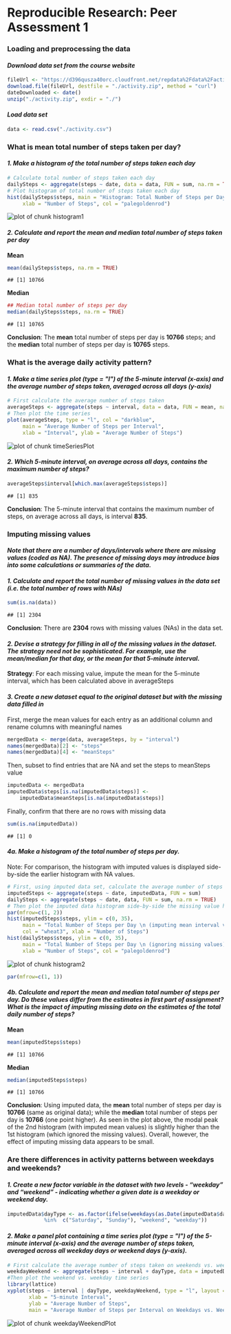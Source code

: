 # Reproducible Research: Peer Assessment 1


### Loading and preprocessing the data

#### *Download data set from the course website*

```r
fileUrl <- "https://d396qusza40orc.cloudfront.net/repdata%2Fdata%2Factivity.zip"  
download.file(fileUrl, destfile = "./activity.zip", method = "curl")  
dateDownloaded <- date()  
unzip("./activity.zip", exdir = "./")
```

#### *Load data set*

```r
data <- read.csv("./activity.csv")
```


### What is mean total number of steps taken per day?

#### *1. Make a histogram of the total number of steps taken each day*

```r
# Calculate total number of steps taken each day
dailySteps <- aggregate(steps ~ date, data = data, FUN = sum, na.rm = TRUE)
# Plot histogram of total number of steps taken each day
hist(dailySteps$steps, main = "Histogram: Total Number of Steps per Day", 
     xlab = "Number of Steps", col = "palegoldenrod")
```

![plot of chunk histogram1](./PA1_template_files/figure-html/histogram1.png) 

#### *2. Calculate and report the mean and median total number of steps taken per day*  
**Mean**

```r
mean(dailySteps$steps, na.rm = TRUE)
```

```
## [1] 10766
```
**Median**

```r
## Median total number of steps per day
median(dailySteps$steps, na.rm = TRUE)
```

```
## [1] 10765
```
**Conclusion**: The **mean** total number of steps per day is **10766** steps; and the **median** total number of steps per day is **10765** steps.  
  

### What is the average daily activity pattern?

#### *1. Make a time series plot (type = "l") of the 5-minute interval (x-axis) and the average number of steps taken, averaged across all days (y-axis)*


```r
# First calculate the average number of steps taken
averageSteps <- aggregate(steps ~ interval, data = data, FUN = mean, na.rm = TRUE)
# Then plot the time series
plot(averageSteps, type = "l", col = "darkblue", 
     main = "Average Number of Steps per Interval", 
     xlab = "Interval", ylab = "Average Number of Steps") 
```

![plot of chunk timeSeriesPlot](./PA1_template_files/figure-html/timeSeriesPlot.png) 

#### *2. Which 5-minute interval, on average across all days, contains the maximum number of steps?*

```r
averageSteps$interval[which.max(averageSteps$steps)]
```

```
## [1] 835
```
**Conclusion**: The 5-minute interval that contains the maximum number of steps, on average across all days, is interval **835**.


### Imputing missing values

#### *Note that there are a number of days/intervals where there are missing values (coded as NA). The presence of missing days may introduce bias into some calculations or summaries of the data.*  

#### *1. Calculate and report the total number of missing values in the data set (i.e. the total number of rows with NAs)*  

```r
sum(is.na(data))
```

```
## [1] 2304
```
**Conclusion**: There are **2304** rows with missing values (NAs) in the data set.

#### *2. Devise a strategy for filling in all of the missing values in the dataset. The strategy need not be sophisticated. For example, use the mean/median for that day, or the mean for that 5-minute interval.*  
**Strategy**: For each missing value, impute the mean for the 5-minute interval, which has been calculated above in averageSteps

#### *3. Create a new dataset equal to the original dataset but with the missing data filled in*  
First, merge the mean values for each entry as an additional column and rename columns with meaningful names

```r
mergedData <- merge(data, averageSteps, by = "interval")
names(mergedData)[2] <- "steps"
names(mergedData)[4] <- "meanSteps"
```
Then, subset to find entries that are NA and set the steps to meanSteps value

```r
imputedData <- mergedData
imputedData$steps[is.na(imputedData$steps)] <- 
    imputedData$meanSteps[is.na(imputedData$steps)]
```
Finally, confirm that there are no rows with missing data

```r
sum(is.na(imputedData))
```

```
## [1] 0
```


#### *4a. Make a histogram of the total number of steps per day.*  
Note: For comparison, the histogram with imputed values is displayed side-by-side the earlier histogram with NA values.  

```r
# First, using imputed data set, calculate the average number of steps taken
imputedSteps <- aggregate(steps ~ date, imputedData, FUN = sum)
dailySteps <- aggregate(steps ~ date, data, FUN = sum, na.rm = TRUE)
# Then plot the imputed data histogram side-by-side the missing value histogram 
par(mfrow=c(1, 2))
hist(imputedSteps$steps, ylim = c(0, 35), 
     main = "Total Number of Steps per Day \n (imputing mean interval values)", 
     col = "wheat3", xlab = "Number of Steps")
hist(dailySteps$steps, ylim = c(0, 35), 
     main = "Total Number of Steps per Day \n (ignoring missing values)", 
     xlab = "Number of Steps", col = "palegoldenrod")
```

![plot of chunk histogram2](./PA1_template_files/figure-html/histogram2.png) 

```r
par(mfrow=c(1, 1))
```
#### *4b. Calculate and report the mean and median total number of steps per day. Do these values differ from the estimates in first part of assignment? What is the impact of imputing missing data on the estimates of the total daily number of steps?*  
**Mean**

```r
mean(imputedSteps$steps)
```

```
## [1] 10766
```
**Median**

```r
median(imputedSteps$steps)
```

```
## [1] 10766
```
**Conclusion**: Using imputed data, the **mean** total number of steps per day is **10766** (same as original data); while the **median** total number of steps per day is **10766** (one point higher). As seen in the plot above, the modal peak of the 2nd histogram (with imputed mean values) is slightly higher than the 1st histogram (which ignored the missing values). Overall, however, the effect of imputing missing data appears to be small.  


### Are there differences in activity patterns between weekdays and weekends?

#### *1. Create a new factor variable in the dataset with two levels - “weekday” and “weekend” - indicating whether a given date is a weekday or weekend day.*

```r
imputedData$dayType <- as.factor(ifelse(weekdays(as.Date(imputedData$date)) 
            %in%  c("Saturday", "Sunday"), "weekend", "weekday"))
```

#### *2. Make a panel plot containing a time series plot (type = "l") of the 5-minute interval (x-axis) and the average number of steps taken, averaged across all weekday days or weekend days (y-axis).*

```r
# First calculate the average number of steps taken on weekends vs. weekdays
weekdayWeekend <- aggregate(steps ~ interval + dayType, data = imputedData, FUN = mean)
#Then plot the weekend vs. weekday time series
library(lattice)
xyplot(steps ~ interval | dayType, weekdayWeekend, type = "l", layout = c(1, 2), 
       xlab = "5-minute Interval", 
       ylab = "Average Number of Steps", 
       main = "Average Number of Steps per Interval on Weekdays vs. Weekends")
```

![plot of chunk weekdayWeekendPlot](./PA1_template_files/figure-html/weekdayWeekendPlot.png) 



